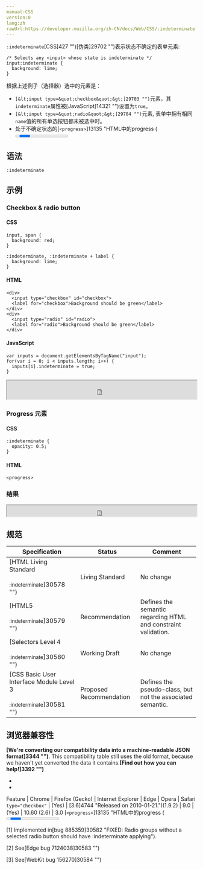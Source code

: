 ```yaml
---
manual:CSS
version:0
lang:zh
rawUrl:https://developer.mozilla.org/zh-CN/docs/Web/CSS/:indeterminate
---
```






`:indeterminate`[CSS]427 "")[伪类]29702 "")表示状态不确定的表单元素:


```
/* Selects any <input> whose state is indeterminate */
input:indeterminate {
  background: lime;
}

```


根据上述例子（选择器）选中的元素是：


* `[&lt;input type=&quot;checkbox&quot;&gt;]29703 "")`元素，其`indeterminate`属性被[JavaScript]14321 "")设置为`true`。
* `[&lt;input type=&quot;radio&quot;&gt;]29704 "")`元素, 表单中拥有相同`name`值的所有单选按钮都未被选中时。
* 处于不确定状态的[`<progress>`]13135 "HTML中的progress (<progress>) 元素用来显示一项任务的完成进度.虽然规范中没有规定该元素具体如何显示,浏览器开发商可以自己决定,但通常情况下,该元素都显示为一个进度条形式.")元素





## 语法<a name="语法"></a>

```
:indeterminate
```

## 示例<a name="示例"></a>

### Checkbox &amp; radio button<a name="Checkbox_radio_button"></a>

#### CSS<a name="CSS"></a>

```
input, span {
  background: red;
}

:indeterminate, :indeterminate + label {
  background: lime;
}
```

#### HTML<a name="HTML"></a>

```
<div>
  <input type="checkbox" id="checkbox">
  <label for="checkbox">Background should be green</label>
</div>
<div>
  <input type="radio" id="radio">
  <label for="radio">Background should be green</label>
</div>
```

#### JavaScript<a name="JavaScript"></a>

```
var inputs = document.getElementsByTagName("input");
for(var i = 0; i < inputs.length; i++) {
  inputs[i].indeterminate = true;
}
```


<iframe src='https://mdn.mozillademos.org/zh-CN/docs/Web/CSS/:indeterminate$samples/Checkbox_radio_button?revision=1348323' width='100%' height='50'></iframe>



### Progress 元素<a name="Progress_元素"></a>

#### CSS<a name="CSS_2"></a>

```
:indeterminate {
  opacity: 0.5;
}
```

#### HTML<a name="HTML_2"></a>

```
<progress>
```

### 结果<a name="结果"></a>


<iframe src='https://mdn.mozillademos.org/zh-CN/docs/Web/CSS/:indeterminate$samples/Progress_element?revision=1348323' width='100%' height='30'></iframe>


## 规范<a name="规范"></a>

Specification | Status | Comment 
 ---  |  ---  |  ---  | 
[HTML Living Standard<br></br><small>:indeterminate</small>]30578 "") | Living Standard | No change 
[HTML5<br></br><small>:indeterminate</small>]30579 "") | Recommendation | Defines the semantic regarding HTML and constraint validation. 
[Selectors Level 4<br></br><small>:indeterminate</small>]30580 "") | Working Draft | No change 
[CSS Basic User Interface Module Level 3<br></br><small>:indeterminate</small>]30581 "") | Proposed Recommendation | Defines the pseudo-class, but not the associated semantic. 


## 浏览器兼容性<a name="浏览器兼容性"></a>


**[We&#39;re converting our compatibility data into a machine-readable JSON format]3344 "")**. This compatibility table still uses the old format, because we haven&#39;t yet converted the data it contains.**[Find out how you can help!]3392 "")**


* 
* 

Feature | Chrome | Firefox (Gecko) | Internet Explorer | Edge | Opera | Safari 
`type="checkbox"` | (Yes) | [3.6]4744 "Released on 2010-01-21.")(1.9.2) | 9.0 | (Yes) | 10.60 (2.6) | 3.0 
[`<progress>`]13135 "HTML中的progress (<progress>) 元素用来显示一项任务的完成进度.虽然规范中没有规定该元素具体如何显示,浏览器开发商可以自己决定,但通常情况下,该元素都显示为一个进度条形式.") | 6.0 | [6.0]3569 "Released on 2011-08-16.")(6.0) | 10 | (Yes) | ? | 5.2 
`type="radio"` | 39.0 | [51]17564 "Released on 2017-01-24.")(51)<sup>[1]</sup> | 未实现 | 未实现<sup>[2]</sup> | ? | 未实现<sup>[3]</sup> 





[1] Implemented in[bug 885359]30582 "FIXED: Radio groups without a selected radio button should have :indeterminate applying").



[2] See[Edge bug 7124038]30583 "")



[3] See[WebKit bug 156270]30584 "")




